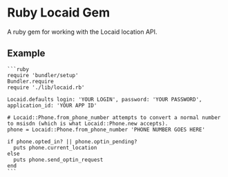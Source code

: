 # Ruby Locaid Gem
A ruby gem for working with the Locaid location API.

## Example

    ```ruby
    require 'bundler/setup'
    Bundler.require
    require './lib/locaid.rb'

    Locaid.defaults login: 'YOUR LOGIN', password: 'YOUR PASSWORD', application_id: 'YOUR APP ID'

    # Locaid::Phone.from_phone_number attempts to convert a normal number to msisdn (which is what Locaid::Phone.new accepts).
    phone = Locaid::Phone.from_phone_number 'PHONE NUMBER GOES HERE'

    if phone.opted_in? || phone.optin_pending?
      puts phone.current_location
    else
      puts phone.send_optin_request
    end
    ```